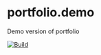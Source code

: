 # portfolio.demo
Demo version of portfolio 

[![Build](https://github.com/WiktorGrzywa/portfolio.demo/workflows/Build/badge.svg)](https://github.com/WiktorGrzywa/portfolio.demo/actions)

